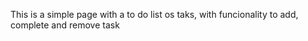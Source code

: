 This is a simple page with a to do list os taks, with funcionality to add, complete and remove task
 
 
